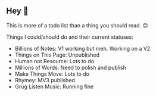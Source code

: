 ## Hey 👋

This is more of a todo list than a thing you should read. 🙃

Things I could/should do and their current statuses: 
- Billions of Notes: V1 working but meh. Working on a V2
- Things on This Page: Unpublished
- Human not Resource: Lots to do
- Millions of Words: Need to polish and publish
- Make Things Move: Lots to do
- Rhymey: MV3 published
- Grug Listen Music: Running fine
